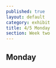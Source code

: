 ```yaml
---
published: true
layout: default
category: exhibit
title: 4/5 Monday
section: Week two
---
```


## Monday
